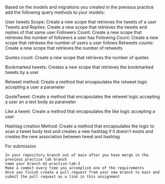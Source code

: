 Based on the models and migrations you created in the previous practice add the following query methods to your models:


User tweets Scope: Create a new scope that retrieves the tweets of a user
Tweets and Replies: Create a new scope that retrieves the tweets and replies of that same user
Followers Count: Create a new scope that retrieves the number of followers a user has
Following Count: Create a new scope that retrieves the number of users a user follows
Retweets counts: Create a new scope that retrieves the number of retweets

Quotes count: Create a new scope that retrieves the number of quotes

Bookmarked tweets: Creates a new scope that retrieves the bookmarked tweets by a user

Retweet method: Create a method that encapsulates the retweet logic accepting a user a parameter

QuoteTweet: Create a method that encapsulates the retweet logic accepting a user an a text body as parameter

Like a tweet: Create a method that encapsulates the like logic accepting a user

Hashtag creation Method: Create a method that encapsulates the logic to scan a tweet body text and creates a new hashtag if it doesn’t exists and creates the new association between tweet and hashtag

For submission

    In your repository branch out of main after you have merge in the previous practice lab branch
    name your branch m2-practice-lab-3
    Make a commit every time you accomplish one of the requirements
    Once you finish create a pull request from your new branch to main and submit the pull request as a link in this assignment